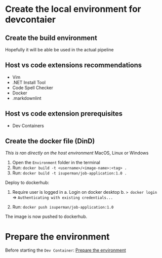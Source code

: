 
# Create the local environment for devcontaier

## Create the build environment

Hopefully it will be able be used in the actual pipeline

## Host vs code extensions recommendations

* Vim
* .NET Install Tool
* Code Spell Checker
* Docker
* .markdownlint

## Host vs code extension prerequisites

* Dev Containers

## Create the docker file (DinD)

_This is ran directly on the host environment_ MacOS, Linux or Windows

1. Open the `Environment` folder in the terminal
2. Run: `docker build -t <username>/<image-name>:<tag> .`
3. Run: `docker build -t isuperman/job-application:1.0 .`

Deploy to dockerhub:

1. Require user is logged in
    a. Login on docker desktop
    b. `> docker login` => `Authenticating with existing credentials...`

2. Run: `docker push isuperman/job-application:1.0`

The image is now pushed to dockerhub.

# Prepare the environment

Before starting the `Dev Container`: [Prepare the environment](www.dr.dk)
